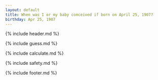 ```yaml
---
layout: default
title: When was I or my baby conceived if born on April 25, 1907?
birthday: Apr 25, 1907
---
```


{% include header.md %}

{% include guess.md %}

{% include calculate.md %}

{% include safety.md %}

{% include footer.md %}



